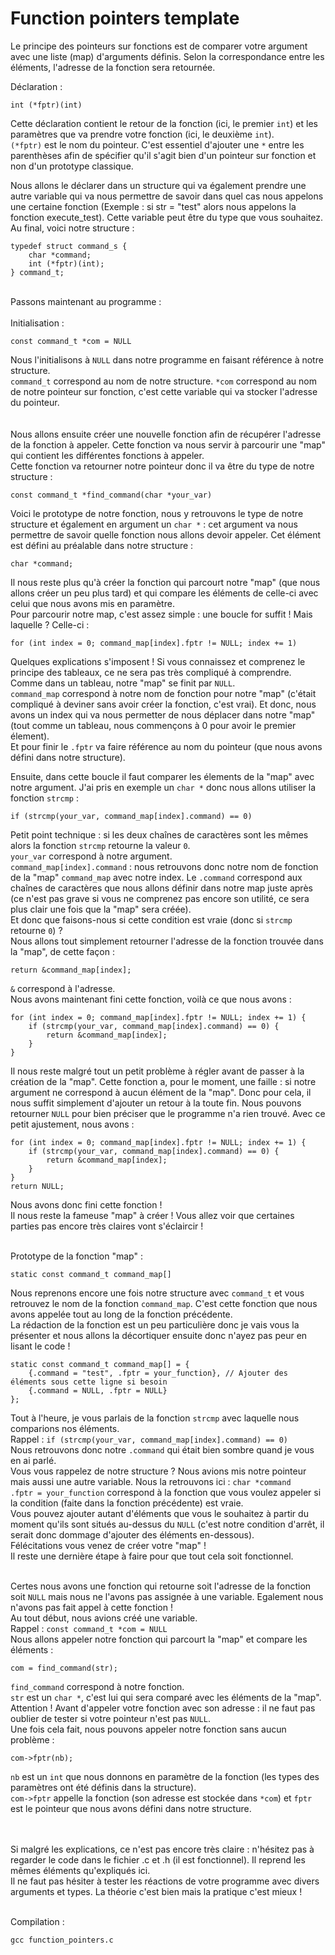 # Function pointers template

Le principe des pointeurs sur fonctions est de comparer votre argument avec une liste (map) d'arguments définis. Selon la correspondance entre les éléments, l'adresse de la fonction sera retournée.

Déclaration :

	int (*fptr)(int)
Cette déclaration contient le retour de la fonction (ici, le premier `int`) et les paramètres que va prendre votre fonction (ici, le deuxième `int`).<br />
`(*fptr)` est le nom du pointeur. C'est essentiel d'ajouter une `*` entre les parenthèses afin de spécifier qu'il s'agit bien d'un pointeur sur fonction et non d'un prototype classique.

Nous allons le déclarer dans un structure qui va également prendre une autre variable qui va nous permettre de savoir dans quel cas nous appelons une certaine fonction (Exemple : si str = "test" alors nous appelons la fonction execute_test). Cette variable peut être du type que vous souhaitez.<br />
Au final, voici notre structure :

	typedef struct command_s {
	    char *command;
	    int (*fptr)(int);
	} command_t;
<br />
Passons maintenant au programme :<br /><br />
Initialisation :

	const command_t *com = NULL
Nous l'initialisons à `NULL` dans notre programme en faisant référence à notre structure.<br />
`command_t` correspond au nom de notre structure.
`*com` correspond au nom de notre pointeur sur fonction, c'est cette variable qui va stocker l'adresse du pointeur.
<br /><br /><br />
Nous allons ensuite créer une nouvelle fonction afin de récupérer l'adresse de la fonction à appeler. Cette fonction va nous servir à parcourir une "map" qui contient les différentes fonctions à appeler.<br />
Cette fonction va retourner notre pointeur donc il va être du type de notre structure :

	const command_t *find_command(char *your_var)
Voici le prototype de notre fonction, nous y retrouvons le type de notre structure et également en argument un `char *` : cet argument va nous permettre de savoir quelle fonction nous allons devoir appeler. Cet élément est défini au préalable dans notre structure :

	char *command;
Il nous reste plus qu'à créer la fonction qui parcourt notre "map" (que nous allons créer un peu plus tard) et qui compare les éléments de celle-ci avec celui que nous avons mis en paramètre.<br />
Pour parcourir notre map, c'est assez simple : une boucle for suffit ! Mais laquelle ? Celle-ci :

	for (int index = 0; command_map[index].fptr != NULL; index += 1)
Quelques explications s'imposent ! Si vous connaissez et comprenez le principe des tableaux, ce ne sera pas très compliqué à comprendre.<br />
Comme dans un tableau, notre "map" se finit par `NULL`.<br />
`command_map` correspond à notre nom de fonction pour notre "map" (c'était compliqué à deviner sans avoir créer la fonction, c'est vrai). Et donc, nous avons un index qui va nous permetter de nous déplacer dans notre "map" (tout comme un tableau, nous commençons à 0 pour avoir le premier élement).<br />
Et pour finir le `.fptr` va faire référence au nom du pointeur (que nous avons défini dans notre structure).<br />

Ensuite, dans cette boucle il faut comparer les élements de la "map" avec notre argument. J'ai pris en exemple un `char *` donc nous allons utiliser la fonction `strcmp` :

	if (strcmp(your_var, command_map[index].command) == 0)
Petit point technique : si les deux chaînes de caractères sont les mêmes alors la fonction `strcmp` retourne la valeur `0`.<br />
`your_var` correspond à notre argument.<br />
`command_map[index].command` : nous retrouvons donc notre nom de fonction de la "map" `command_map` avec notre index. Le `.command` correspond aux chaînes de caractères que nous allons définir dans notre map juste après (ce n'est pas grave si vous ne comprenez pas encore son utilité, ce sera plus clair une fois que la "map" sera créée).<br />
Et donc que faisons-nous si cette condition est vraie (donc si `strcmp` retourne `0`) ?<br />
Nous allons tout simplement retourner l'adresse de la fonction trouvée dans la "map", de cette façon :

	return &command_map[index];
`&` correspond à l'adresse.<br />
Nous avons maintenant fini cette fonction, voilà ce que nous avons :

	for (int index = 0; command_map[index].fptr != NULL; index += 1) {
	    if (strcmp(your_var, command_map[index].command) == 0) {
	        return &command_map[index];
	    }
	}
Il nous reste malgré tout un petit problème à régler avant de passer à la création de la "map". Cette fonction a, pour le moment, une faille : si notre argument ne correspond à aucun élément de la "map". Donc pour cela, il nous suffit simplement d'ajouter un retour à la toute fin. Nous pouvons retourner `NULL` pour bien préciser que le programme n'a rien trouvé. Avec ce petit ajustement, nous avons :

	for (int index = 0; command_map[index].fptr != NULL; index += 1) {
	    if (strcmp(your_var, command_map[index].command) == 0) {
	        return &command_map[index];
	    }
	}
	return NULL;
Nous avons donc fini cette fonction !<br />
Il nous reste la fameuse "map" à créer ! Vous allez voir que certaines parties pas encore très claires vont s'éclaircir !<br /><br />

Prototype de la fonction "map" :

	static const command_t command_map[]
Nous reprenons encore une fois notre structure avec `command_t` et vous retrouvez le nom de la fonction `command_map`. C'est cette fonction que nous avons appelée tout au long de la fonction précédente.<br />
La rédaction de la fonction est un peu particulière donc je vais vous la présenter et nous allons la décortiquer ensuite donc n'ayez pas peur en lisant le code !

	static const command_t command_map[] = {
	    {.command = "test", .fptr = your_function}, // Ajouter des éléments sous cette ligne si besoin
	    {.command = NULL, .fptr = NULL}
	};
Tout à l'heure, je vous parlais de la fonction `strcmp` avec laquelle nous comparions nos éléments.<br />
Rappel : `if (strcmp(your_var, command_map[index].command) == 0)`<br />
Nous retrouvons donc notre `.command` qui était bien sombre quand je vous en ai parlé.<br />
Vous vous rappelez de notre structure ? Nous avions mis notre pointeur mais aussi une autre variable. Nous la retrouvons ici : `char *command`<br />
`.fptr = your_function` correspond à la fonction que vous voulez appeler si la condition (faite dans la fonction précédente) est vraie.<br />
Vous pouvez ajouter autant d'éléments que vous le souhaitez à partir du moment qu'ils sont situés au-dessus du `NULL` (c'est notre condition d'arrêt, il serait donc dommage d'ajouter des éléments en-dessous).<br />
Félécitations vous venez de créer votre "map" !<br />
Il reste une dernière étape à faire pour que tout cela soit fonctionnel.<br /><br />

Certes nous avons une fonction qui retourne soit l'adresse de la fonction soit `NULL` mais nous ne l'avons pas assignée à une variable. Egalement nous n'avons pas fait appel à cette fonction !<br />
Au tout début, nous avions créé une variable.<br />
Rappel : `const command_t *com = NULL`<br />
Nous allons appeler notre fonction qui parcourt la "map" et compare les éléments :

	com = find_command(str);
`find_command` correspond à notre fonction.<br />
`str` est un `char *`, c'est lui qui sera comparé avec les éléments de la "map".<br />
Attention ! Avant d'appeler votre fonction avec son adresse : il ne faut pas oublier de tester si votre pointeur n'est pas `NULL`.<br />
Une fois cela fait, nous pouvons appeler notre fonction sans aucun problème :

	com->fptr(nb);
`nb` est un `int` que nous donnons en paramètre de la fonction (les types des paramètres ont été définis dans la structure).<br />
`com->fptr` appelle la fonction (son adresse est stockée dans `*com`) et `fptr` est le pointeur que nous avons défini dans notre structure.<br /><br /><br />

Si malgré les explications, ce n'est pas encore très claire : n'hésitez pas à regarder le code dans le fichier .c et .h (il est fonctionnel). Il reprend les mêmes éléments qu'expliqués ici.<br />
Il ne faut pas hésiter à tester les réactions de votre programme avec divers arguments et types. La théorie c'est bien mais la pratique c'est mieux !<br /><br />

Compilation :

	gcc function_pointers.c
